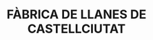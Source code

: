 ---
layout: test
title:  "FÀBRICA DE LLANES DE CASTELLCIUTAT"
collections: ["patrimoni-arquitectonic"]
coordinates:
  - group1:
        - [1.448856056431593, 42.356246012472518]
        - [1.448867476115379, 42.356262021939827]
        - [1.448959910228638, 42.356231980029285]
        - [1.448964840781612, 42.356328845330829]
        - [1.449186809100535, 42.356338524260686]
        - [1.449226801853908, 42.356290666010864]
        - [1.449220277937596, 42.356167076103745]
        - [1.449285070554666, 42.356185893746208]
        - [1.449314215970023, 42.356121616545273]
        - [1.44924271613473, 42.356101039241381]
        - [1.449221599345728, 42.356136218567705]
        - [1.448955429194372, 42.356139710396711]
        - [1.448956521239359, 42.356163924820322]
        - [1.448942993843287, 42.356164993489791]
        - [1.44888035203979, 42.356104481227604]
        - [1.448792753582962, 42.356143767688543]
        - [1.448793293466614, 42.356167557406287]
        - [1.448835895498863, 42.356219453837284]
        - [1.448856056431593, 42.356246012472518]
---
